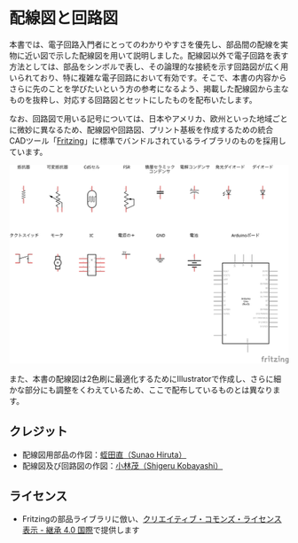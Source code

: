 # 配線図と回路図

本書では、電子回路入門者にとってのわかりやすさを優先し、部品間の配線を実物に近い図で示した配線図を用いて説明しました。配線図以外で電子回路を表す方法としては、部品をシンボルで表し、その論理的な接続を示す回路図が広く用いられており、特に複雑な電子回路において有効です。そこで、本書の内容からさらに先のことを学びたいという方の参考になるよう、掲載した配線図から主なものを抜粋し、対応する回路図とセットにしたものを配布いたします。

なお、回路図で用いる記号については、日本やアメリカ、欧州といった地域ごとに微妙に異なるため、配線図や回路図、プリント基板を作成するための統合CADツール「[Fritzing](http://fritzing.org/)」に標準でバンドルされているライブラリのものを採用しています。

![回路図シンボル一覧](symbols_schematic.png)

また、本書の配線図は2色刷に最適化するためにIllustratorで作成し、さらに細かな部分にも調整をくわえているため、ここで配布しているものとは異なります。

## クレジット

* 配線図用部品の作図：[蛭田直（Sunao Hiruta）](https://github.com/SunaoHiruta)
* 配線図及び回路図の作図：[小林茂（Shigeru Kobayashi）](https://github.com/kotobuki)

## ライセンス

* Fritzingの部品ライブラリに倣い、[クリエイティブ・コモンズ・ライセンス 表示 - 継承 4.0 国際](https://creativecommons.org/licenses/by-sa/4.0/deed.ja)で提供します